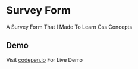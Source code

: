# Survey Form

A Survey Form That I Made To Learn Css Concepts

## Demo
Visit [codepen.io](https://codepen.io/abrar-malek/pen/poeMBZd) For Live Demo
